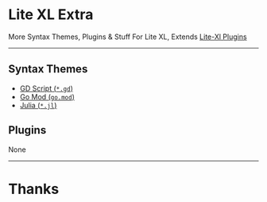 # Lite XL Extra
More Syntax Themes, Plugins & Stuff For Lite XL, Extends [Lite-Xl Plugins](https://github.com/lite-xl/lite-xl-plugins)

---

## Syntax Themes

- [GD Script (`*.gd`)](https://raw.githubusercontent.com/DEVLOPRR/lite-xl-syntaxes/main/syntax/language_gdscript.lua)
- [Go Mod (`go.mod`)](https://raw.githubusercontent.com/DEVLOPRR/lite-xl-syntaxes/main/syntax/language_gomod.lua)
- [Julia (`*.jl`)](https://raw.githubusercontent.com/DEVLOPRR/lite-xl-syntaxes/main/syntax/language_julia.lua)

## Plugins
None

---
# Thanks
